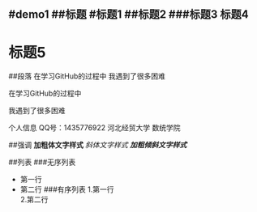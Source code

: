 #demo1
##标题
#标题1
##标题2
###标题3
标题4
---
标题5
===

##段落
在学习GitHub的过程中
我遇到了很多困难

在学习GitHub的过程中

我遇到了很多困难

个人信息
    QQ号：1435776922
    河北经贸大学
    数统学院

##强调
**加粗体文字样式**
*斜体文字样式*
***加粗倾斜文字样式***

##列表
###无序列表
* 第一行
* 第二行
###有序列表
1.第一行  
2.第二行




